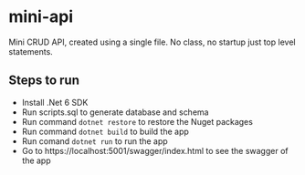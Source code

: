 # mini-api
Mini CRUD API, created using a single file. No class, no startup just top level statements.

## Steps to run
 - Install .Net 6 SDK
 - Run scripts.sql to generate database and schema
 - Run command `dotnet restore` to restore the Nuget packages
 - Run command `dotnet build` to build the app
 - Run comand `dotnet run` to run the app
 - Go to https://localhost:5001/swagger/index.html to see the swagger of the app
 
